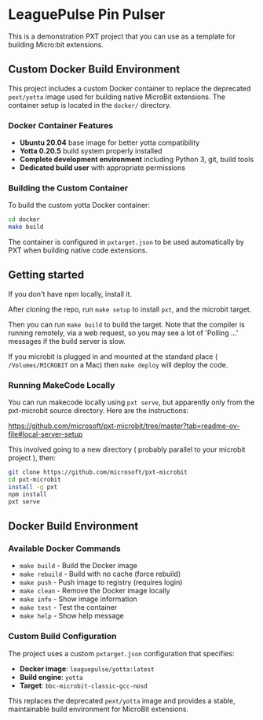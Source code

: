 # LeaguePulse Pin Pulser

This is a demonstration PXT project that you can use as a template for
building Micro:bit extensions. 

## Custom Docker Build Environment

This project includes a custom Docker container to replace the deprecated `pext/yotta` image used for building native MicroBit extensions. The container setup is located in the `docker/` directory.

### Docker Container Features

- **Ubuntu 20.04** base image for better yotta compatibility
- **Yotta 0.20.5** build system properly installed
- **Complete development environment** including Python 3, git, build tools
- **Dedicated build user** with appropriate permissions

### Building the Custom Container

To build the custom yotta Docker container:

```bash
cd docker
make build
```

The container is configured in `pxtarget.json` to be used automatically by PXT when building native code extensions.

## Getting started

If you don't have npm locally, install it. 

After cloning the repo, run `make setup` to install `pxt`, and the microbit target. 

Then you can run `make build` to build the target. Note that the compiler is
running remotely, via a web request, so you may see a lot of 'Polling ...'
messages if the build server is slow.

If you microbit is plugged in and mounted at the standard place (
`/Volumes/MICROBIT` on a Mac) then `make deploy` will deploy the code. 

### Running MakeCode Locally

You can run makecode locally using `pxt serve`, but apparently only from the pxt-microbit source
directory. Here are the instructions: 

https://github.com/microsoft/pxt-microbit/tree/master?tab=readme-ov-file#local-server-setup

This involved going to a new directory ( probably parallel to your microbit project ), then:

```bash
git clone https://github.com/microsoft/pxt-microbit
cd pxt-microbit
install -g pxt
npm install
pxt serve
```

## Docker Build Environment

### Available Docker Commands

- `make build` - Build the Docker image
- `make rebuild` - Build with no cache (force rebuild)
- `make push` - Push image to registry (requires login)
- `make clean` - Remove the Docker image locally
- `make info` - Show image information
- `make test` - Test the container
- `make help` - Show help message

### Custom Build Configuration

The project uses a custom `pxtarget.json` configuration that specifies:
- **Docker image**: `leaguepulse/yotta:latest`
- **Build engine**: `yotta`
- **Target**: `bbc-microbit-classic-gcc-nosd`

This replaces the deprecated `pext/yotta` image and provides a stable, maintainable build environment for MicroBit extensions.